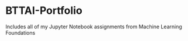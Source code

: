 # BTTAI-Portfolio
Includes all of my Jupyter Notebook assignments from Machine Learning Foundations
